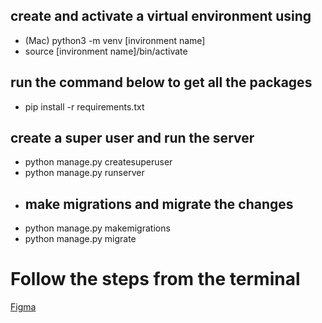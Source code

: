 ## create and activate a virtual environment using
- (Mac) python3 -m venv [invironment name]
- source [invironment name]/bin/activate
## run the command below to get all the packages
- pip install -r requirements.txt
## create a super user and run the server
- python manage.py createsuperuser
- python manage.py runserver
- ## make migrations and migrate the changes
- python manage.py makemigrations
- python manage.py migrate
# Follow the steps from the terminal
[Figma]([https://pages.github.com/](https://www.figma.com/file/QJZL0cQ1g7aqVEnZHwlgyN/Untitled?type=design&node-id=0%3A1&mode=design&t=E3oBCKfTjT7EVyC5-1))
